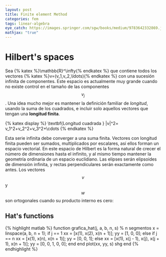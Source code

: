 ```yaml
---
layout: post
title: Finite element Method
categories: fem
tags: linear-algebra
eye_catch: https://images.springer.com/sgw/books/medium/9783642332869.jpg
mathjax: "true"
---
```


<!--more-->

# Hilbert's spaces

Sea {% katex %}\mathbb{R}^\infty{% endkatex %} que contiene todos los vectores {% katex %}v=(v_1,v_2,\ldots){% endkatex %} con una sucesión infinita de componentes. Este espacio es actualmente muy grande cuando no existe control en el tamaño de las componentes $$v_j$$. Una idea mucho mejor es mantener la definición familiar de *longitud*, usando la suma de los cuadrados, e incluir solo aquellos vectores que tengan una **longitud finita**.

{% katex display %}
\textbf{Longitud cuadrada } \|v\|^2= v_1^2+v_2^2+v_3^2+\cdots
{% endkatex %}

Esta serie infinita debe converger a una suma finita. Vectores con longitud finita pueden ser sumados, multiplicados por escalares, así ellos forman un espacio vectorial. En este espacio de Hilbert es la forma natural de crecer el número de dimensiones hasta el infinito, y al mismo tiempo mantener la geometría ordinaria de un espacio euclidiano. Las elipses serán elipsoides de dimensión infinita, y rectas perpendiculares serán exactamente como antes. Los vectores $$v$$ y $$w$$ son ortogonales cuando su producto interno es cero:

## Hat's functions

{% highlight matlab %}
function grafica_hat(j, a, b, n, s)
% n segmentos
x = linspace(a, b, n + 1);
if j == 1
    xx = [x(1), x(2), x(n + 1)];
    yy = [1, 0, 0];
else
    if j == n
        xx = [x(1), x(n), x(n + 1)];
        yy = [0, 0, 1];
    else
        xx = [x(1), x(j - 1), x(j), x(j + 1), x(n + 1)];
        yy = [0, 0, 1, 0, 0];
    end
end
plot(xx, yy, s)
shg
end
{% endhighlight %}